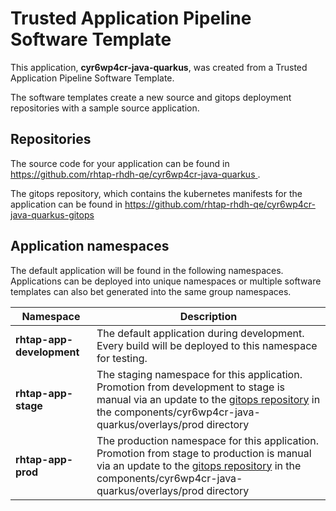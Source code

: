# Trusted Application Pipeline Software Template

This application, **cyr6wp4cr-java-quarkus**, was created from a Trusted Application Pipeline Software Template.

The software templates create a new source and gitops deployment repositories with a sample source application. 

## Repositories

The source code for your application can be found in [https://github.com/rhtap-rhdh-qe/cyr6wp4cr-java-quarkus ](https://github.com/rhtap-rhdh-qe/cyr6wp4cr-java-quarkus ).
 
The gitops repository, which contains the kubernetes manifests for the application can be found in 
[https://github.com/rhtap-rhdh-qe/cyr6wp4cr-java-quarkus-gitops ](https://github.com/rhtap-rhdh-qe/cyr6wp4cr-java-quarkus-gitops ) 

## Application namespaces 

The default application will be found in the following namespaces. Applications can be deployed into unique namespaces or multiple software templates can also bet generated into the same group namespaces.  

|  Namespace   |  Description   |  
| -------- | -------- |   
| **rhtap-app-development** | The default application during development. Every build will be deployed to this namespace for testing. | 
| **rhtap-app-stage** | The staging namespace for this application. Promotion from development to stage is manual via an update to the [gitops repository](https://github.com/rhtap-rhdh-qe/cyr6wp4cr-java-quarkus-gitops ) in the components/cyr6wp4cr-java-quarkus/overlays/prod directory |  
| **rhtap-app-prod** | The production namespace for this application. Promotion from stage to production is manual via an update to the [gitops repository](https://github.com/rhtap-rhdh-qe/cyr6wp4cr-java-quarkus-gitops ) in the components/cyr6wp4cr-java-quarkus/overlays/prod directory | 